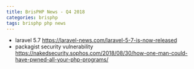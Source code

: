 ```yaml
---
title: BrisPHP News - Q4 2018
categories: brisphp
tags: brisphp php news
---
```


* laravel 5.7 <https://laravel-news.com/laravel-5-7-is-now-released>
* packagist security vulnerability <https://nakedsecurity.sophos.com/2018/08/30/how-one-man-could-have-pwned-all-your-php-programs/>
